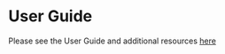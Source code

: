 # User Guide

Please see the User Guide and additional resources [here](https://doc.ezplatform.com/projects/ezservices/en/latest/personalization/ez_personalization_solution/)



